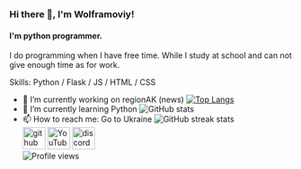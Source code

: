 ### Hi there 👋, I'm Wolframoviy!
#### I'm python programmer.
I do programming when I have free time. While I study at school and can not give enough time as for work.

Skills: Python / Flask / JS / HTML / CSS

- 🔭 I’m currently working on regionAK (news) 
[![Top Langs](https://github-readme-stats.vercel.app/api/top-langs/?username=Wolframoviy)](https://github.com/anuraghazra/github-readme-stats)
- 🌱 I’m currently learning Python 
![GitHub stats](https://github-readme-stats.vercel.app/api?username=Wolframoviy&show_icons=true)  
- 📫 How to reach me: Go to Ukraine 
![GitHub streak stats](https://streak-stats.demolab.com/?user=Wolframoviy)  
[<img src='https://cdn.jsdelivr.net/npm/simple-icons@3.0.1/icons/github.svg' alt='github' height='40'>](https://github.com/Wolframoviy)  [<img src='https://cdn.jsdelivr.net/npm/simple-icons@3.0.1/icons/youtube.svg' alt='YouTube' height='40'>](https://www.youtube.com/channel/UCHUior85hYWK8-Ky00Om9nA)  [<img src='https://cdn.jsdelivr.net/npm/simple-icons@3.0.1/icons/discord.svg' alt='discord' height='40'>](https://discord.gg/MTyZTb3Ent)  
![Profile views](https://gpvc.arturio.dev/Wolframoviy)  
